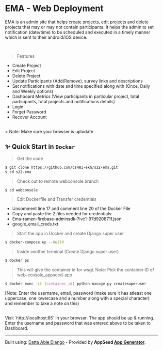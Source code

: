 # EMA - Web Deployment

EMA is an admin site that helps create projects, edit projects and delete projects that may or may not contain participants. It helps the admin to set notification (date/time) to be scheduled and executed in a timely manner which is sent to their android/IOS device.


<br />

> Features

- Create Project
- Edit Project
- Delete Project
- Update Participants (Add/Remove), survey links and descriptions
- Set notifications with date and time specified along with (Once, Daily and Weekly options)
- Dashboard Metrics (View participants in particular project, total participants, total projects and notifications details)
- Login
- Forget Password 
- Recover Account

<br />
> Note: Make sure your browser is uptodate
<br />


## ✨ Quick Start in `Docker`

> Get the code

```bash
$ git clone https://github.com/cs481-ekh/s22-ema.git
$ cd s22-ema
```
> Check out to remote webconsole branch 
```bash
$ cd webconsole
```



> Edit Dockerfile and Transfer credentials 

- Uncomment line 17 and comment line 20 of the Docker File
- Copy and paste the 2 files needed for credentials: 
- Ema-ramen-firebase-adminsdk-7lvc1-97d920871f.json
- google_email_creds.txt


> Start the app in Docker and create Django super user

```bash
$ docker-compose up --build 
```

> Inside another terminal (Create Django super user)
```bash
$ docker ps
```

> This will give the container id for wsgi. Note: Pick the container ID of web-console_appseed-app

```bash
$ docker exec -it [container_id] python manage.py createsuperuser
```
[Note: Enter the username, email, password (make sure it has atleast one uppercase, one lowercase and a number along with a special character) and remember to take a note on this)

<br />
Visit `http://localhost:85` in your browser. The app should be up & running.
Enter the username and password that was entered above to be taken to Dashboard.
<br />

---
Built using: [Datta Able Django](https://appseed.us/admin-dashboards/django-datta-able) - Provided by **AppSeed [App Generator](https://appseed.us/app-generator)**.
<br />




